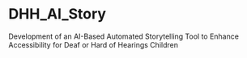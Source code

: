 # DHH_AI_Story
Development of an AI-Based Automated Storytelling Tool to Enhance Accessibility for Deaf or Hard of Hearings Children
